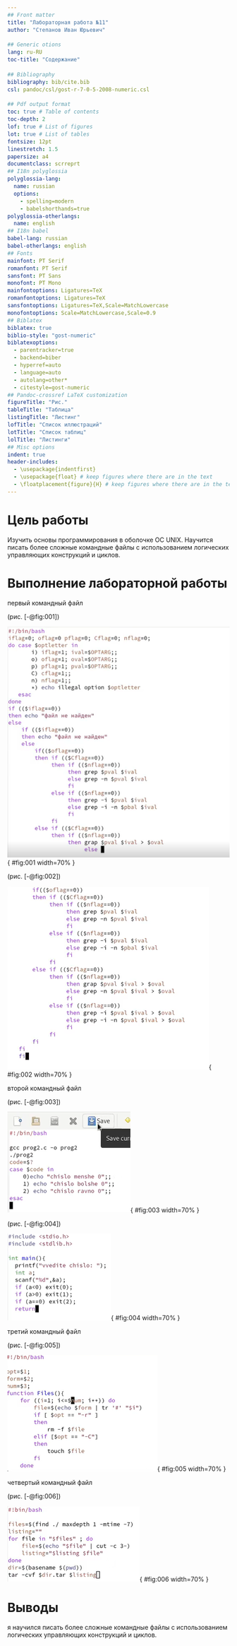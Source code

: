 ```yaml
---
## Front matter
title: "Лабораторная работа №11"
author: "Степанов Иван Юрьевич"

## Generic otions
lang: ru-RU
toc-title: "Содержание"

## Bibliography
bibliography: bib/cite.bib
csl: pandoc/csl/gost-r-7-0-5-2008-numeric.csl

## Pdf output format
toc: true # Table of contents
toc-depth: 2
lof: true # List of figures
lot: true # List of tables
fontsize: 12pt
linestretch: 1.5
papersize: a4
documentclass: scrreprt
## I18n polyglossia
polyglossia-lang:
  name: russian
  options:
	- spelling=modern
	- babelshorthands=true
polyglossia-otherlangs:
  name: english
## I18n babel
babel-lang: russian
babel-otherlangs: english
## Fonts
mainfont: PT Serif
romanfont: PT Serif
sansfont: PT Sans
monofont: PT Mono
mainfontoptions: Ligatures=TeX
romanfontoptions: Ligatures=TeX
sansfontoptions: Ligatures=TeX,Scale=MatchLowercase
monofontoptions: Scale=MatchLowercase,Scale=0.9
## Biblatex
biblatex: true
biblio-style: "gost-numeric"
biblatexoptions:
  - parentracker=true
  - backend=biber
  - hyperref=auto
  - language=auto
  - autolang=other*
  - citestyle=gost-numeric
## Pandoc-crossref LaTeX customization
figureTitle: "Рис."
tableTitle: "Таблица"
listingTitle: "Листинг"
lofTitle: "Список иллюстраций"
lotTitle: "Список таблиц"
lolTitle: "Листинги"
## Misc options
indent: true
header-includes:
  - \usepackage{indentfirst}
  - \usepackage{float} # keep figures where there are in the text
  - \floatplacement{figure}{H} # keep figures where there are in the text
---
```


# Цель работы

Изучить основы программирования в оболочке ОС UNIX. Научится писать более
сложные командные файлы с использованием логических управляющих конструкций
и циклов.

# Выполнение лабораторной работы

первый командный файл

(рис. [-@fig:001])

![первый скрипт](image/img1.png){ #fig:001 width=70% }

(рис. [-@fig:002])

![первый скрипт](image/img1_2.png){ #fig:002 width=70% }

второй командный файл

(рис. [-@fig:003])

![второй скрипт](image/img2_1.png){ #fig:003 width=70% }

(рис. [-@fig:004])

![второй скрипт](image/img2_2.png){ #fig:004 width=70% }

третий командный файл

(рис. [-@fig:005])

![третий скрипт](image/img3.png){ #fig:005 width=70% }

четвертый командный файл

(рис. [-@fig:006])

![четвертый скрипт](image/img4.png){ #fig:006 width=70% }

# Выводы
я научился писать более сложные командные файлы с использованием логических управляющих конструкций и циклов.

